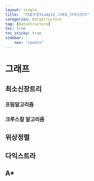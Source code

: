 ```yaml
---
layout: single
title:  "자료구조Study12_그래프_다익스트라"
categories: DataStructure
tag: [DataStructure]
toc: true
toc_sticky: true
sidebar:
    nav: "counts"
---
```


# 그래프

## 최소신장트리

### 프림알고리즘

### 크루스칼 알고리즘

## 위상정렬

## 다익스트라

## A*


